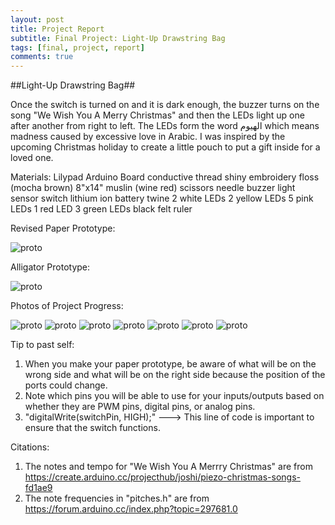 ```yaml
---
layout: post
title: Project Report
subtitle: Final Project: Light-Up Drawstring Bag
tags: [final, project, report]
comments: true
---
```


##Light-Up Drawstring Bag##

Once the switch is turned on and it is dark enough, the buzzer turns on the song "We Wish You A Merry Christmas" and then the LEDs light up one after another from right to left.
The LEDs form the word الهيوم which means madness caused by excessive love in Arabic. 
I was inspired by the upcoming Christmas holiday to create a little pouch to put a gift inside for a loved one. 

Materials:
Lilypad Arduino Board
conductive thread
shiny embroidery floss (mocha brown)
8"x14" muslin (wine red)
scissors
needle
buzzer
light sensor
switch
lithium ion battery 
twine
2 white LEDs
2 yellow LEDs
5 pink LEDs
1 red LED
3 green LEDs
black felt
ruler

Revised Paper Prototype:

![proto](http://Rebecca-ET.github.io/img/Light-UpDrawstringBagPaperPrototypeRevised.jpg)

Alligator Prototype:

![proto](http://Rebecca-ET.github.io/img/alligatorfinal.jpg)

Photos of Project Progress:

![proto](http://Rebecca-ET.github.io/img/ruler.jpg)
![proto](http://Rebecca-ET.github.io/img/ledhoop.jpg)
![proto](http://Rebecca-ET.github.io/img/stitchstart.jpg)
![proto](http://Rebecca-ET.github.io/img/wrongside.jpg)
![proto](http://Rebecca-ET.github.io/img/hooplight.jpg)
![proto](http://Rebecca-ET.github.io/img/works.jpg)
![proto](http://Rebecca-ET.github.io/img/finalproduct.jpg)

Tip to past self: 
1. When you make your paper prototype, be aware of what will be on the wrong side and what will be on the right side because the position of the ports could change.
2. Note which pins you will be able to use for your inputs/outputs based on whether they are PWM pins, digital pins, or analog pins.
3. "digitalWrite(switchPin, HIGH);" ---> This line of code is important to ensure that the switch functions.

Citations:
1. The notes and tempo for "We Wish You A Merrry Christmas" are from https://create.arduino.cc/projecthub/joshi/piezo-christmas-songs-fd1ae9
2. The note frequencies in "pitches.h" are from https://forum.arduino.cc/index.php?topic=297681.0

